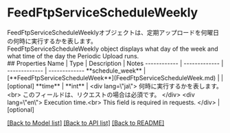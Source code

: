# FeedFtpServiceScheduleWeekly

<div lang=\"ja\">FeedFtpServiceScheduleWeeklyオブジェクトは、定期アップロードを何曜日の何時に実行するかを表します。</div> <div lang=\"en\">FeedFtpServiceScheduleWeekly object displays what day of the week and what time of the day the Periodic Upload runs.</div> 
## Properties
Name | Type | Description | Notes
------------ | ------------- | ------------- | -------------
**schedule_week** | [**FeedFtpServiceScheduleWeek**](FeedFtpServiceScheduleWeek.md) |  | [optional] 
**time** | **int** | &lt;div lang&#x3D;\&quot;ja\&quot;&gt; 何時に実行するかを表します。&lt;br&gt; このフィールドは、リクエストの場合は必須です。 &lt;/div&gt; &lt;div lang&#x3D;\&quot;en\&quot;&gt; Execution time.&lt;br&gt; This field is required in requests. &lt;/div&gt;  | [optional] 

[[Back to Model list]](../README.md#documentation-for-models) [[Back to API list]](../README.md#documentation-for-api-endpoints) [[Back to README]](../README.md)


